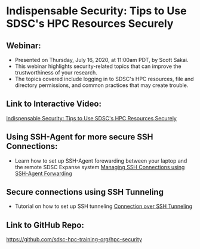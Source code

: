 # Indispensable Security: Tips to Use SDSC's HPC Resources Securely

## Webinar:
* Presented on Thursday, July 16, 2020, at 11:00am PDT, by Scott Sakai.
* This webinar  highlights security-related topics that can improve the trustworthiness of your research.
* The topics covered include logging in to SDSC's HPC resources, file and directory permissions, and common practices that may create trouble.

## Link to Interactive Video:
[Indispensable Security: Tips to Use SDSC's HPC Resources Securely](https://education.sdsc.edu/training/interactive/202007_security_tips/index.php)

## Using SSH-Agent for more secure SSH Connections:
* Learn how to set up SSH-Agent forewarding between your laptop and the remote SDSC Expanse system
[Managing SSH Connections using SSH-Agent Forwarding](https://github.com/sdsc-hpc-training-org/hpc-security/blob/master/ssh_methods/connect-using-ssh-agent.md)

## Secure connections using SSH Tunneling
* Tutorial on how to set up SSH tunneling
[Connection over SSH Tunneling](https://github.com/sdsc-hpc-training-org/hpc-security/blob/master/ssh_methods/tunneling.md)

## Link to GitHub Repo:
https://github.com/sdsc-hpc-training-org/hpc-security
